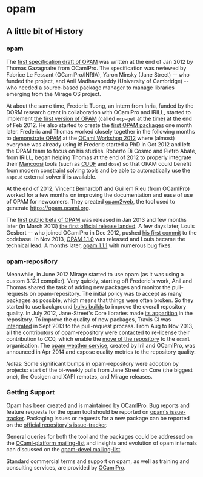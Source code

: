 # opam

## A little bit of History

### opam

The [first specification draft of OPAM](https://github.com/ocaml/opam/blob/30598a59c98554057ce2beda80f0d31474b94150/specs/roadmap.pdf?raw=true)
was written at the end of Jan 2012 by Thomas Gazagnaire from OCamlPro. The specification was reviewed by Fabrice Le Fessant (OCamlPro/INRIA), Yaron Minsky (Jane Street) -- who funded the project, and Anil Madhavapeddy (University of Cambridge) -- who needed a source-based package manager to manage libraries emerging from the Mirage OS project.

At about the same time, Frederic Tuong, an intern from Inria, funded by the DORM research grant in collaboration with OCamlPro and IRILL, started to implement [the first version of OPAM](https://github.com/ocaml/opam/commits/master?page=112)
(called `ocp-get` at the time) at the end of Feb 2012. He also started to create the
[first OPAM packages](https://github.com/ocaml/opam-repository/commits/master?page=200) 
one month later. Frederic and Thomas worked
closely together in the following months to [demonstrate OPAM](https://www.youtube.com/watch?v=ivLqeRZJTGs) at the
[OCaml Workshop 2012](http://oud.ocaml.org/2012/) where (almost) everyone was already using it!
Frederic started a PhD in Oct 2012 and left the OPAM team to focus on his studies. Roberto Di
Cosmo and Pietro Abate, from IRILL, began helping Thomas at the end of 2012 to properly integrate their [Mancoosi](http://www.mancoosi.org/) tools (such as [CUDF](http://www.mancoosi.org/cudf/) and `dose`) so that OPAM could benefit from modern constraint solving tools and be able to automatically use the
`aspcud` external solver if is available.

At the end of 2012, Vincent Bernardoff and Guillem Rieu (from OCamlPro) worked for a few months on improving the documentation and ease of use of OPAM for newcomers. They created [opam2web](https://github.com/ocaml/opam2web), the tool used to generate https://opam.ocaml.org.

The [first public beta of OPAM](http://www.ocamlpro.com/blog/2013/01/17/opam-beta.html)
 was released in Jan 2013 and few
months later (in March 2013) [the first official release landed](http://www.ocamlpro.com/blog/2013/03/14/opam-1.0.0.html).
A few days later, Louis Gesbert -- who joined OCamlPro in Dec 2012,
pushed [his first commit](https://github.com/ocaml/opam/commit/c56cf5e1e244cee9f707da8b682996bbc5dd31ff)
to the codebase. In Nov 2013,
[OPAM 1.1.0](https://opam.ocaml.org/blog/opam-1-1-0-released/) was released and Louis became the
technical lead. A months later, [opam 1.1.1](https://opam.ocaml.org/blog/opam-1-1-1-released/) with numerous bug fixes.

### opam-repository

Meanwhile, in June 2012 Mirage started to use opam (as it was using a
custom 3.12.1 compiler). Very quickly, starting off Frederic's work, Anil and Thomas shared the task
of adding new packages and monitor the pull-requests on
opam-repository. The initial policy was to accept as many packages as
possible, which means that things were often broken. So they started
to use background [bulks builds](https://github.com/avsm/opam-bulk-logs)
 to improve the overall repository
quality. In July 2012, Jane-Street's Core libraries made [its
apparition](https://github.com/ocaml/opam-repository/commit/bad688d0f49f6c750525b0047b336eb8606e419d)
 in the repository. To improve the quality of new
packages, Travis CI was [integrated](https://github.com/ocaml/opam-repository/commit/2671cb1e968e084c13989762ea43fc1a5b4703d7) in Sept 2013 to the pull-request
process. From Aug to Nov 2013, all the contributors of opam-repository
were contacted to re-license their contribution to CC0, which enable the
[move of the repository](https://github.com/ocaml/opam-repository/issues/955)
to the `ocaml` organisation. The [opam
weather service](http://ows.irill.org/),
created by Iril and OCamlPro, was announced in
Apr 2014 and expose quality metrics to the repository quality.

*Notes*: Some significant bumps in opam-repository were adoption by projects: start of the bi-weekly pulls from Jane Street on Core (the biggest one), the Ocsigen and XAPI remotes, and Mirage releases.

### Getting Support

Opam has been created and is maintained by [OCamlPro](http://www.ocamlpro.com/). Bug reports and feature requests for the opam tool should be reported on [opam's issue-tracker](https://github.com/ocaml/opam/issues). Packaging issues or requests for a new package can be reported on the [official repository's issue-tracker](https://github.com/ocaml/opam-repository/issues).

General queries for both the tool and the packages could be addressed on the [OCaml-platform mailing-list](http://lists.ocaml.org/listinfo/platform) and insights and evolution of opam internals can discussed on the [opam-devel mailing-list](http://lists.ocaml.org/listinfo/opam-devel).

Standard commercial terms and support on opam, as well as training and consulting services, are provided by [OCamlPro](http://www.ocamlpro.com/).
